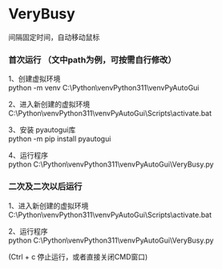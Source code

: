 # VeryBusy
间隔固定时间，自动移动鼠标

### 首次运行 （文中path为例，可按需自行修改）
1、创建虚拟环境<br>
python -m venv C:\Python\venvPython311\venvPyAutoGui

2、进入新创建的虚拟环境<br>
C:\Python\venvPython311\venvPyAutoGui\Scripts\activate.bat

3、安装 pyautogui库<br>
python -m pip install pyautogui

4、运行程序<br>
python C:\Python\venvPython311\venvPyAutoGui\VeryBusy.py

### 二次及二次以后运行
1、进入新创建的虚拟环境<br>
C:\Python\venvPython311\venvPyAutoGui\Scripts\activate.bat

2、运行程序<br>
python C:\Python\venvPython311\venvPyAutoGui\VeryBusy.py

(Ctrl + c 停止运行，或者直接关闭CMD窗口)
